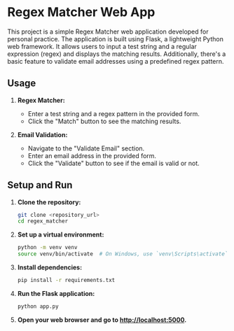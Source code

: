 # Regex Matcher Web App

This project is a simple Regex Matcher web application developed for personal practice. The application is built using Flask, a lightweight Python web framework. It allows users to input a test string and a regular expression (regex) and displays the matching results. Additionally, there's a basic feature to validate email addresses using a predefined regex pattern.

## Usage

1. **Regex Matcher:**
   - Enter a test string and a regex pattern in the provided form.
   - Click the "Match" button to see the matching results.

2. **Email Validation:**
   - Navigate to the "Validate Email" section.
   - Enter an email address in the provided form.
   - Click the "Validate" button to see if the email is valid or not.

## Setup and Run

1. **Clone the repository:**

    ```bash
    git clone <repository_url>
    cd regex_matcher
    ```

2. **Set up a virtual environment:**

    ```bash
    python -m venv venv
    source venv/bin/activate  # On Windows, use `venv\Scripts\activate`
    ```

3. **Install dependencies:**

    ```bash
    pip install -r requirements.txt
    ```

4. **Run the Flask application:**

    ```bash
    python app.py
    ```

5. **Open your web browser and go to [http://localhost:5000](http://localhost:5000).**

